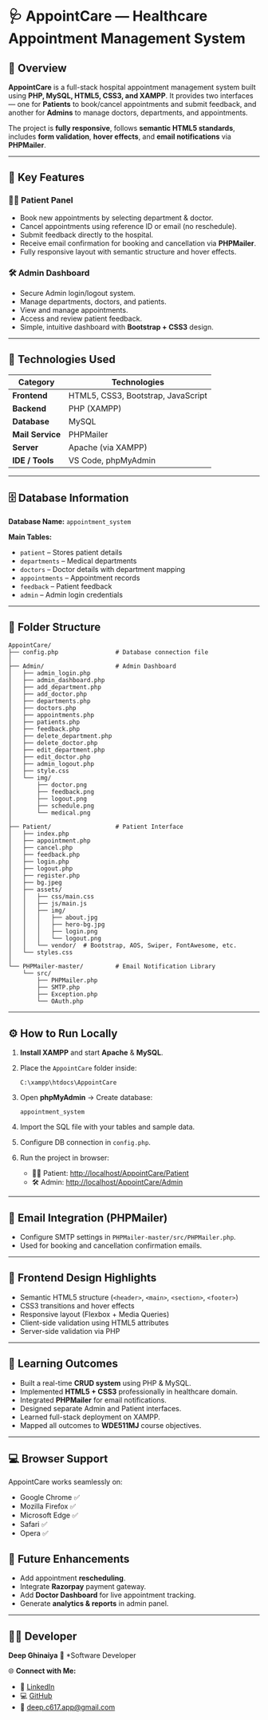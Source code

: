 # 🩺 AppointCare — Healthcare Appointment Management System

## 📘 Overview

**AppointCare** is a full-stack hospital appointment management system built using **PHP, MySQL, HTML5, CSS3, and XAMPP**.
It provides two interfaces — one for **Patients** to book/cancel appointments and submit feedback, and another for **Admins** to manage doctors, departments, and appointments.

The project is **fully responsive**, follows **semantic HTML5 standards**, includes **form validation**, **hover effects**, and **email notifications** via **PHPMailer**.

---

## 🚀 Key Features

### 🧑‍⚕️ Patient Panel

* Book new appointments by selecting department & doctor.
* Cancel appointments using reference ID or email (no reschedule).
* Submit feedback directly to the hospital.
* Receive email confirmation for booking and cancellation via **PHPMailer**.
* Fully responsive layout with semantic structure and hover effects.

### 🛠️ Admin Dashboard

* Secure Admin login/logout system.
* Manage departments, doctors, and patients.
* View and manage appointments.
* Access and review patient feedback.
* Simple, intuitive dashboard with **Bootstrap + CSS3** design.

---

## 🧱 Technologies Used

| Category         | Technologies                       |
| ---------------- | ---------------------------------- |
| **Frontend**     | HTML5, CSS3, Bootstrap, JavaScript |
| **Backend**      | PHP (XAMPP)                        |
| **Database**     | MySQL                              |
| **Mail Service** | PHPMailer                          |
| **Server**       | Apache (via XAMPP)                 |
| **IDE / Tools**  | VS Code, phpMyAdmin                |

---

## 🗄️ Database Information

**Database Name:** `appointment_system`

**Main Tables:**

* `patient` – Stores patient details
* `departments` – Medical departments
* `doctors` – Doctor details with department mapping
* `appointments` – Appointment records
* `feedback` – Patient feedback
* `admin` – Admin login credentials

---

## 📂 Folder Structure

```
AppointCare/
├── config.php                # Database connection file
│
├── Admin/                    # Admin Dashboard
│   ├── admin_login.php
│   ├── admin_dashboard.php
│   ├── add_department.php
│   ├── add_doctor.php
│   ├── departments.php
│   ├── doctors.php
│   ├── appointments.php
│   ├── patients.php
│   ├── feedback.php
│   ├── delete_department.php
│   ├── delete_doctor.php
│   ├── edit_department.php
│   ├── edit_doctor.php
│   ├── admin_logout.php
│   ├── style.css
│   └── img/
│       ├── doctor.png
│       ├── feedback.png
│       ├── logout.png
│       ├── schedule.png
│       └── medical.png
│
├── Patient/                  # Patient Interface
│   ├── index.php
│   ├── appointment.php
│   ├── cancel.php
│   ├── feedback.php
│   ├── login.php
│   ├── logout.php
│   ├── register.php
│   ├── bg.jpeg
│   ├── assets/
│   │   ├── css/main.css
│   │   ├── js/main.js
│   │   ├── img/
│   │   │   ├── about.jpg
│   │   │   ├── hero-bg.jpg
│   │   │   ├── login.png
│   │   │   └── logout.png
│   │   └── vendor/  # Bootstrap, AOS, Swiper, FontAwesome, etc.
│   └── styles.css
│
└── PHPMailer-master/         # Email Notification Library
    └── src/
        ├── PHPMailer.php
        ├── SMTP.php
        ├── Exception.php
        └── OAuth.php
```

---

## ⚙️ How to Run Locally

1. **Install XAMPP** and start **Apache** & **MySQL**.
2. Place the `AppointCare` folder inside:

   ```
   C:\xampp\htdocs\AppointCare
   ```
3. Open **phpMyAdmin** → Create database:

   ```
   appointment_system
   ```
4. Import the SQL file with your tables and sample data.
5. Configure DB connection in `config.php`.
6. Run the project in browser:

   * 🧑‍⚕️ Patient: [http://localhost/AppointCare/Patient](http://localhost/AppointCare/Patient)
   * 🛠️ Admin: [http://localhost/AppointCare/Admin](http://localhost/AppointCare/Admin)

---

## 📧 Email Integration (PHPMailer)

* Configure SMTP settings in `PHPMailer-master/src/PHPMailer.php`.
* Used for booking and cancellation confirmation emails.

---

## 🎨 Frontend Design Highlights

* Semantic HTML5 structure (`<header>`, `<main>`, `<section>`, `<footer>`)
* CSS3 transitions and hover effects
* Responsive layout (Flexbox + Media Queries)
* Client-side validation using HTML5 attributes
* Server-side validation via PHP

---

## 🧠 Learning Outcomes

* Built a real-time **CRUD system** using PHP & MySQL.
* Implemented **HTML5 + CSS3** professionally in healthcare domain.
* Integrated **PHPMailer** for email notifications.
* Designed separate Admin and Patient interfaces.
* Learned full-stack deployment on XAMPP.
* Mapped all outcomes to **WDE511MJ** course objectives.

---
## 💻 **Browser Support**

AppointCare works seamlessly on:

* Google Chrome ✅
* Mozilla Firefox ✅
* Microsoft Edge ✅
* Safari ✅
* Opera ✅

## 🔮 Future Enhancements

* Add appointment **rescheduling**.
* Integrate **Razorpay** payment gateway.
* Add **Doctor Dashboard** for live appointment tracking.
* Generate **analytics & reports** in admin panel.

---

## 👨‍💻 Developer

**Deep Ghinaiya**
💼 *Software Developer

🌐 **Connect with Me:**

* 🔗 [LinkedIn](https://www.linkedin.com/in/deep-ghinaiya/)
* 💻 [GitHub](https://github.com/Ghinaiya-Deep/)
* 📧 [deep.c617.app@gmail.com](mailto:deep.c617.app@gmail.com)

